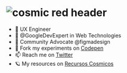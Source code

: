 # ![cosmic red header](https://pbs.twimg.com/profile_banners/556708229/1661108685/1500x500)

- 🎨 UX Engineer
- 🔬 @GoogleDevExpert in Web Technologies
- 🥑 Community Advocate @figmadesign
- 🧪 Fork my experiments on [Codepen](https://codepen.io/carmenansio)
- 📫 Reach me on [Twitter](https://twitter.com/carmenansio)
- 🪐 My resources on [Recursos Cosmicos](https://recursoscosmicos.com)
